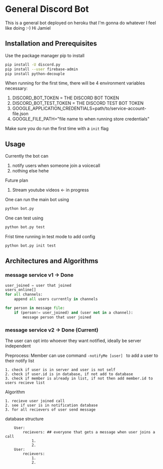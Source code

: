 # General Discord Bot

This is a general bot deployed on heroku that I'm gonna do whatever I feel like doing :-) 
Hi Jamiel


## Installation and Prerequisites  

Use the package manager pip to install

```bash
pip install -U discord.py
pip install --user firebase-admin
pip install python-decouple
```

When running for the first time, there will be 4 environment variables necessary:
1. DISCORD_BOT_TOKEN = THE DISCORD BOT TOKEN
2. DISCORD_BOT_TEST_TOKEN = THE DISCORD TEST BOT TOKEN
3. GOOGLE_APPLICATION_CREDENTIALS=path/to/service-account-file.json
4. GOOGLE_FILE_PATH="file name to when running store credentials" 

Make sure you do run the first time with a `init` flag
## Usage 

Currently the bot can 
1. notify users when someone join a voicecall
2. nothing else hehe

Future plan
1. Stream youtube videos <- in progress

One can run the main bot using 
```bash
python bot.py
```

One can test using 
```bash
python bot.py test
```

Frist time running in test mode to add config 
```bash
python bot.py init test
```


## Architectures and Algorithms 

### message service v1 -> Done
```python
user_joined = user that joined
users_online[] 
for all channels:
    append all users currently in channels

for person in message file:
    if (person!= user_joined) and (user not in a channel):
        message person that user joined 
```

### message service v2 -> Done (Current) 
The user can opt into whoever they want notified, ideally be server independent

Preprocess: 
Member can use command  `-notifyMe [user] ` to add a user to their notify list 

```
1. check if user is in server and user is not self
2. check if user.id is in database, if not add to database
3. check if member is already in list, if not then add member.id to users recieve list
```

Algorithm 
```
1. recieve user joined call  
2. see if user is in notification database
3. for all recievers of user send message
```

database structure
```
    User: 
        recievers: ## everyone that gets a message when user joins a call
            1. 
            2. 
    User:
        recievers:
            1.
            2. 

```
    
